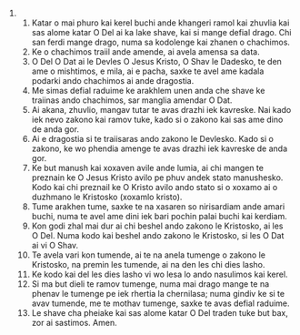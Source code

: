 <ol>
  <li>
    <ol>
      <li>Katar o mai phuro kai kerel buchi ande khangeri ramol kai zhuvlia kai sas alome katar O Del ai ka lake shave, kai si mange defial drago. Chi san ferdi mange drago, numa sa kodolenge kai zhanen o chachimos.</li>
      <li>Ke o chachimos traiil ande amende, ai avela amensa sa data.</li>
      <li>O Del O Dat ai le Devles O Jesus Kristo, O Shav le Dadesko, te den ame o mishtimos, e mila, ai e pacha, saxke te avel ame kadala podarki ando chachimos ai ande dragostia.</li>
      <li>Me simas defial raduime ke arakhlem unen anda che shave ke traiinas ando chachimos, sar manglia amendar O Dat.</li>
      <li>Ai akana, zhuvlio, mangav tutar te avas drazhi iek kavreske. Nai kado iek nevo zakono kai ramov tuke, kado si o zakono kai sas ame dino de anda gor.</li>
      <li>Ai e dragostia si te traiisaras ando zakono le Devlesko. Kado si o zakono, ke wo phendia amenge te avas drazhi iek kavreske de anda gor.</li>
      <li>Ke but manush kai xoxaven avile ande lumia, ai chi mangen te preznain ke O Jesus Kristo avilo pe phuv andek stato manushesko. Kodo kai chi preznail ke O Kristo avilo ando stato si o xoxamo ai o duzhmano le Kristosko (xoxamlo kristo).</li>
      <li>Tume arakhen tume, saxke te na xasaren so nirisardiam ande amari buchi, numa te avel ame dini iek bari pochin palai buchi kai kerdiam.</li>
      <li>Kon godi zhal mai dur ai chi beshel ando zakono le Kristosko, ai les O Del. Numa kodo kai beshel ando zakono le Kristosko, si les O Dat ai vi O Shav.</li>
      <li>Te avela vari kon tumende, ai te na anela tumenge o zakono le Kristosko, na premin les tumende, ai na den les chi dies lasho.</li>
      <li>Ke kodo kai del les dies lasho vi wo lesa lo ando nasulimos kai kerel.</li>
      <li>Si ma but dieli te ramov tumenge, numa mai drago mange te na phenav le tumenge pe iek rhertia la chernilasa; numa gindiv ke si te avav tumende, me te mothav tumenge, saxke te avas defial raduime.</li>
      <li>Le shave cha pheiake kai sas alome katar O Del traden tuke but bax, zor ai sastimos. Amen.</li>
    </ol>
  </li>
</ol>